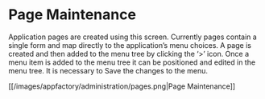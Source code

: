 # Page Maintenance

Application pages are created using this screen.  Currently pages contain a single form and map directly to the 
application’s menu choices.  A page is created and then added to the menu tree by clicking the ‘>’ icon.  Once a menu 
item is added to the menu tree it can be positioned and edited in the menu tree.  It is necessary to Save the changes 
to the menu.

[[/images/appfactory/administration/pages.png|Page Maintenance]]

